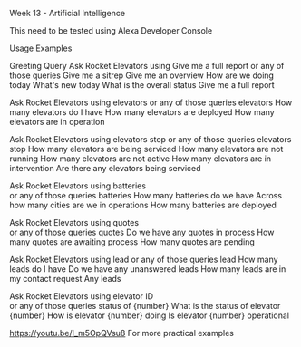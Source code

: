 Week 13 - Artificial Intelligence

This need to be tested using Alexa Developer Console

Usage Examples

Greeting Query
Ask Rocket Elevators using Give me a full report
or any of those queries
                  Give me a sitrep
                  Give me an overview
                  How are we doing today
                  What's new today
                  What is the overall status
                  Give me a full report
                  
Ask Rocket Elevators using elevators
or any of those queries
                    elevators
                    How many elevators do I have
                    How many elevators are deployed
                    How many elevators are in operation

Ask Rocket Elevators using elevators stop
or any of those queries
                    elevators stop
                    How many elevators are being serviced
                    How many elevators are not running
                    How many elevators are not active
                    How many elevators are in intervention
                    Are there any elevators being serviced

Ask Rocket Elevators using batteries                  
or any of those queries
                    batteries
                    How many batteries do we have
                    Across how many cities are we in operations
                    How many batteries are deployed

Ask Rocket Elevators using quotes                     
or any of those queries
                    quotes
                    Do we have any quotes in process
                    How many quotes are awaiting process
                    How many quotes are pending

Ask Rocket Elevators using lead
or any of those queries
                    lead
                    How many leads do I have
                    Do we have any unanswered leads
                    How many leads are in my contact request
                    Any leads

Ask Rocket Elevators using elevator ID                    
or any of those queries
                      status of {number}
                      What is the status of elevator {number}
                      How is elevator {number} doing
                      Is elevator {number} operational

https://youtu.be/I_m5OpQVsu8
For more practical examples
                  